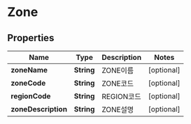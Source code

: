 
# Zone

## Properties
Name | Type | Description | Notes
------------ | ------------- | ------------- | -------------
**zoneName** | **String** | ZONE이름 |  [optional]
**zoneCode** | **String** | ZONE코드 |  [optional]
**regionCode** | **String** | REGION코드 |  [optional]
**zoneDescription** | **String** | ZONE설명 |  [optional]



